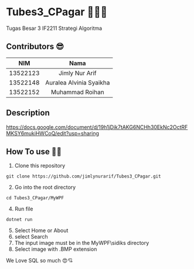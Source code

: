 # Tubes3_CPagar 🌱🐄🍗
Tugas Besar 3 IF2211 Strategi Algoritma

## Contributors 😎
| NIM | Nama |
| :---: | :---: |
| 13522123 | Jimly Nur Arif |
| 13522148 | Auralea Alvinia Syaikha  |
| 13522152 | Muhammad Roihan |

## Description
https://docs.google.com/document/d/19h1jDik7tAKG6NCHh30EkNc2OctRFMKSY6mukiHWCoQ/edit?usp=sharing

## How To use 🧑‍💻
1. Clone this repository
```
git clone https://github.com/jimlynurarif/Tubes3_CPagar.git
```
2. Go into the root directory
```
cd Tubes3_CPagar/MyWPF
```
4. Run file
```
dotnet run
```
5. Select Home or About
6. select Search
7. The input image must be in the MyWPF\sidiks directory
8. Select image with .BMP extension

We Love SQL so much 😍💘
